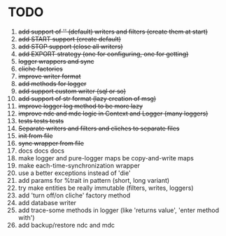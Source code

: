 # TODO
1. ~~add support of '' (default) writers and filters (create them at start)~~
1. ~~add START support (create default)~~
1. ~~add STOP support (close all writers)~~
1. ~~add EXPORT strategy (one for configuring, one for getting)~~
1. ~~logger wrappers and sync~~
1. ~~cliche factories~~
1. ~~improve writer format~~
1. ~~add methods for logger~~
1. ~~add support custom writer (sql or so)~~
1. ~~add support of str format (lazy creation of msg)~~
1. ~~improve logger log method to be more lazy~~
1. ~~improve ndc and mdc logic in Context and Logger (many loggers)~~
1. ~~tests tests tests~~
1. ~~Separate writers and filters and cliches to separate files~~
1. ~~init from file~~
1. ~~sync wrapper from file~~
1. docs docs docs
1. make logger and pure-logger maps be copy-and-write maps
1. make each-time-synchronization wrapper
1. use a better exceptions instead of 'die'
1. add params for %trait in pattern (short, long variant)
1. try make entities be really immutable (filters, writes, loggers)
1. add 'turn off/on cliche' factory method
1. add database writer
1. add trace-some methods in logger (like 'returns value', 'enter method with')
1. add backup/restore ndc and mdc